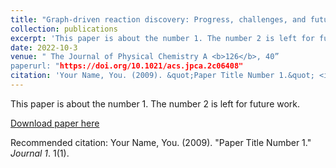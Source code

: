 ```yaml
---
title: "Graph-driven reaction discovery: Progress, challenges, and future opportunities"
collection: publications
excerpt: 'This paper is about the number 1. The number 2 is left for future work.'
date: 2022-10-3
venue: " The Journal of Physical Chemistry A <b>126</b>, 40”
paperurl: "https://doi.org/10.1021/acs.jpca.2c06408"
citation: 'Your Name, You. (2009). &quot;Paper Title Number 1.&quot; <i>Journal 1</i>. 1(1).'
---
```

This paper is about the number 1. The number 2 is left for future work.

[Download paper here](http://idilismail.github.io/files/paper4.pdf)

Recommended citation: Your Name, You. (2009). "Paper Title Number 1." <i>Journal 1</i>. 1(1).
